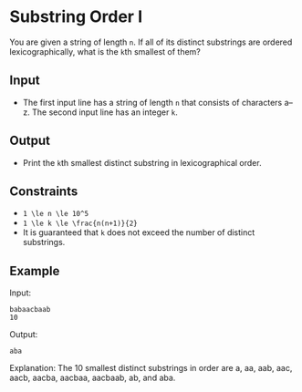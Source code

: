 # Substring Order I 

You are given a string of length ```n```. If all of its distinct substrings are ordered lexicographically, what is the ```k```th smallest of them?
## Input
- The first input line has a string of length ```n``` that consists of characters a–z.
The second input line has an integer ```k```.
## Output
- Print the ```k```th smallest distinct substring in lexicographical order.
## Constraints

- ```1 \le n \le 10^5```
- ```1 \le k \le \frac{n(n+1)}{2}```
- It is guaranteed that ```k``` does not exceed the number of distinct substrings.

## Example
Input:
```
babaacbaab
10
```

Output:
```
aba
```

Explanation: The 10 smallest distinct substrings in order are a, aa, aab, aac, aacb, aacba, aacbaa, aacbaab, ab, and aba.
